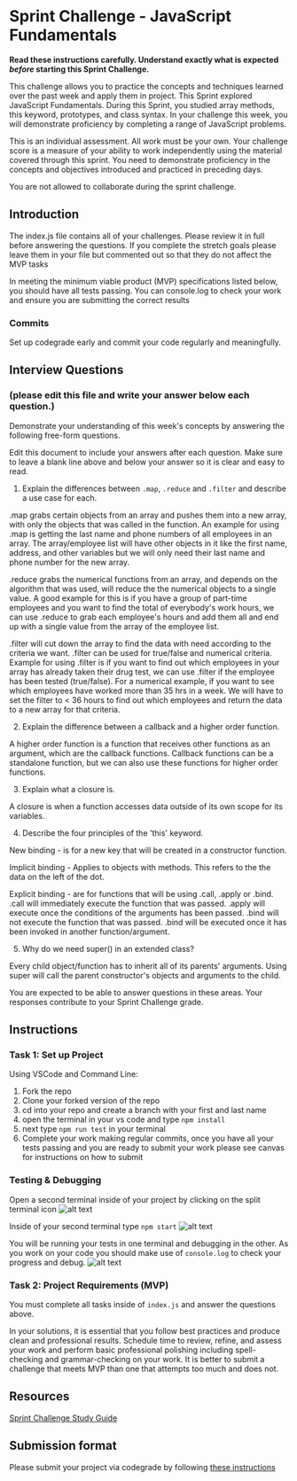 # Sprint Challenge - JavaScript Fundamentals

**Read these instructions carefully. Understand exactly what is expected _before_ starting this Sprint Challenge.**

This challenge allows you to practice the concepts and techniques learned over the past week and apply them in project. This Sprint explored JavaScript Fundamentals. During this Sprint, you studied array methods, this keyword, prototypes, and class syntax. In your challenge this week, you will demonstrate proficiency by completing a range of JavaScript problems.

This is an individual assessment. All work must be your own. Your challenge score is a measure of your ability to work independently using the material covered through this sprint. You need to demonstrate proficiency in the concepts and objectives introduced and practiced in preceding days.

You are not allowed to collaborate during the sprint challenge. 

## Introduction

The index.js file contains all of your challenges. Please review it in full before answering the questions. If you complete the stretch goals please leave them in your file but commented out so that they do not affect the MVP tasks 

In meeting the minimum viable product (MVP) specifications listed below, you should have all tests passing. You can console.log to check your work and ensure you are submitting the correct results 

### Commits

Set up codegrade early and commit your code regularly and meaningfully. 

## Interview Questions
### (please edit this file and write your answer below each question.)
Demonstrate your understanding of this week's concepts by answering the following free-form questions.

Edit this document to include your answers after each question. Make sure to leave a blank line above and below your answer so it is clear and easy to read.

1. Explain the differences between `.map`, `.reduce` and `.filter` and describe a use case for each. 

.map grabs certain objects from an array and pushes them into a new array, with only the objects that was called in the function. An example for using .map is getting the last name and phone numbers of all employees in an array. The array/employee list will have other objects in it like the first name, address, and other variables but we will only need their last name and phone number for the new array.

.reduce grabs the numerical functions from an array, and depends on the algorithm that was used, will reduce the the numerical objects to a single value. A good example for this is if you have a group of part-time employees and you want to find the total of everybody's work hours, we can use .reduce to grab each employee's hours and add them all and end up with a single value from the array of the employee list.

.filter will cut down the array to find the data with need according to the criteria we want. .filter can be used for true/false and numerical criteria. Example for using .filter is if you want to find out which employees in your array has already taken their drug test, we can use .filter if the employee has been tested (true/false). For a numerical example, if you want to see which employees have worked more than 35 hrs in a week. We will have to set the filter to < 36 hours to find out which employees and return the data to a new array for that criteria. 

2. Explain the difference between a callback and a higher order function.

A higher order function is a function that receives other functions as an argument, which are the callback functions. Callback functions can be a standalone function, but we can also use these functions for higher order functions. 

3. Explain what a closure is.

A closure is when a function accesses data outside of its own scope for its variables. 

4. Describe the four principles of the 'this' keyword.

New binding - is for a new key that will be created in a constructor function.

Implicit binding - Applies to objects with methods. This refers to the the data on the left of the dot.

Explicit binding - are for functions that will be using .call, .apply or .bind. .call will immediately execute the function that was passed. .apply will execute once the conditions of the arguments has been passed. .bind will not execute the function that was passed. .bind will be executed once it has been invoked in another function/argument.

5. Why do we need super() in an extended class?

Every child object/function has to inherit all of its parents' arguments. Using super will call the parent constructor's objects and arguments to the child.

You are expected to be able to answer questions in these areas. Your responses contribute to your Sprint Challenge grade. 

## Instructions

### Task 1: Set up Project

Using VSCode and Command Line:


1. Fork the repo
2. Clone your forked version of the repo
3. cd into your repo and create a branch with your first and last name
4. open the terminal in your vs code and type `npm install`
5. next type `npm run test` in your terminal
6. Complete your work making regular commits, once you have all your tests passing and you are ready to submit your work please see canvas for instructions on how to submit

### Testing & Debugging

Open a second terminal inside of your project by clicking on the split terminal icon
![alt text](assets/split_terminal.png "Split Terminal")

Inside of your second terminal type `npm start` 
![alt text](assets/npm_start.png "type npm start")

You will be running your tests in one terminal and debugging in the other. As you work on your code you should make use of `console.log` to check your progress and debug.
![alt text](assets/tests_debug_terminal_final.png "your terminal should look like this")

### Task 2: Project Requirements (MVP)

You must complete all tasks inside of `index.js` and answer the questions above.

In your solutions, it is essential that you follow best practices and produce clean and professional results. Schedule time to review, refine, and assess your work and perform basic professional polishing including spell-checking and grammar-checking on your work. It is better to submit a challenge that meets MVP than one that attempts too much and does not.

## Resources
 
 [Sprint Challenge Study Guide](https://www.notion.so/lambdaschool/Unit-1-Sprint-3-Study-Guide-033a9a00659a4ef98c12eb97e49a6110)

## Submission format

Please submit your project via codegrade by following [these instructions](https://www.notion.so/lambdaschool/Submitting-an-assignment-via-Code-Grade-A-Step-by-Step-Walkthrough-07bd65f5f8364e709ecb5064735ce374)

